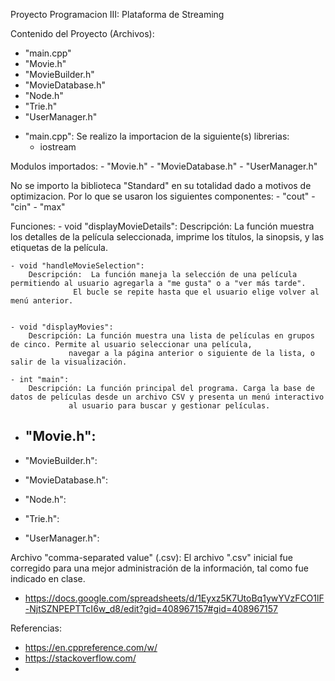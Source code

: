 Proyecto Programacion III: Plataforma de Streaming

Contenido del Proyecto (Archivos):
- "main.cpp"
- "Movie.h"
- "MovieBuilder.h"
- "MovieDatabase.h"
- "Node.h"
- "Trie.h"
- "UserManager.h"

* "main.cpp":
Se realizo la importacion de la siguiente(s) librerias:
	- iostream

Modulos importados:
	- "Movie.h"
	- "MovieDatabase.h"
	- "UserManager.h"

No se importo la biblioteca "Standard" en su totalidad dado a motivos de optimizacion. Por lo que se usaron los siguientes componentes:
	- "cout"
	- "cin"
	- "max"

Funciones: 
	- void "displayMovieDetails":
		Descripción: La función muestra los detalles de la película seleccionada, imprime los títulos, la sinopsis, y las etiquetas de la película.

	- void "handleMovieSelection":
		Descripción:  La función maneja la selección de una película permitiendo al usuario agregarla a "me gusta" o a "ver más tarde".
			      El bucle se repite hasta que el usuario elige volver al menú anterior.

		
	- void "displayMovies":
		Descripción: La función muestra una lista de películas en grupos de cinco. Permite al usuario seleccionar una película,
			     navegar a la página anterior o siguiente de la lista, o salir de la visualización.
		
	- int "main":
		Descripción: La función principal del programa. Carga la base de datos de películas desde un archivo CSV y presenta un menú interactivo
			     al usuario para buscar y gestionar películas.
		

* "Movie.h":
	- 


* "MovieBuilder.h":


* "MovieDatabase.h":


* "Node.h":


* "Trie.h":


* "UserManager.h":



Archivo "comma-separated value" (.csv):
El archivo ".csv" inicial fue corregido para una mejor administración de la información, tal como fue indicado en clase.

- https://docs.google.com/spreadsheets/d/1Eyxz5K7UtoBq1ywYVzFCO1lF-NjtSZNPEPTTcI6w_d8/edit?gid=408967157#gid=408967157

Referencias:
- https://en.cppreference.com/w/
- https://stackoverflow.com/
- 
